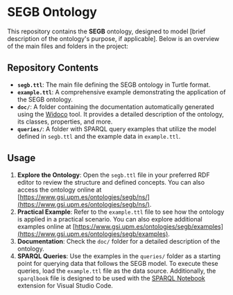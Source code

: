 # SEGB Ontology

This repository contains the **SEGB** ontology, designed to model [brief description of the ontology's purpose, if applicable]. Below is an overview of the main files and folders in the project:

## Repository Contents

- **`segb.ttl`**: The main file defining the SEGB ontology in Turtle format.
- **`example.ttl`**: A comprehensive example demonstrating the application of the SEGB ontology.
- **`doc/`**: A folder containing the documentation automatically generated using the [Widoco](https://github.com/dgarijo/Widoco) tool. It provides a detailed description of the ontology, its classes, properties, and more.
- **`queries/`**: A folder with SPARQL query examples that utilize the model defined in `segb.ttl` and the example data in `example.ttl`.

## Usage

1. **Explore the Ontology**: Open the `segb.ttl` file in your preferred RDF editor to review the structure and defined concepts. You can also access the ontology online at [https://www.gsi.upm.es/ontologies/segb/ns/](https://www.gsi.upm.es/ontologies/segb/ns/).
2. **Practical Example**: Refer to the `example.ttl` file to see how the ontology is applied in a practical scenario. You can also explore additional examples online at [https://www.gsi.upm.es/ontologies/segb/examples](https://www.gsi.upm.es/ontologies/segb/examples).
3. **Documentation**: Check the `doc/` folder for a detailed description of the ontology.
4. **SPARQL Queries**: Use the examples in the `queries/` folder as a starting point for querying data that follows the SEGB model. To execute these queries, load the `example.ttl` file as the data source. Additionally, the `sparqlbook` file is designed to be used with the [SPARQL Notebook](https://marketplace.visualstudio.com/items/?itemName=Zazuko.sparql-notebook) extension for Visual Studio Code.
